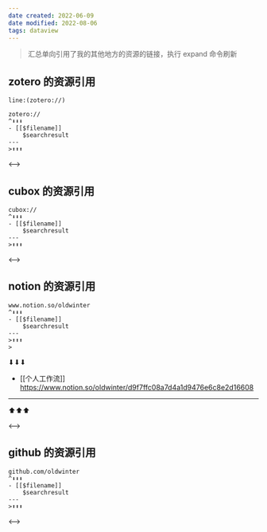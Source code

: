 ```yaml
---
date created: 2022-06-09
date modified: 2022-08-06
tags: dataview
---
```


> 汇总单向引用了我的其他地方的资源的链接，执行 expand 命令刷新

## zotero 的资源引用

```query
line:(zotero://)
```

```expander
zotero://
^⬇⬇⬇
- [[$filename]]  
    $searchresult
---
>⬆⬆⬆
```

<-->

## cubox 的资源引用

```expander
cubox://
^⬇⬇⬇
- [[$filename]]  
    $searchresult
---
>⬆⬆⬆
```

<-->

## notion 的资源引用

```expander
www.notion.so/oldwinter
^⬇⬇⬇
- [[$filename]]  
    $searchresult
---
>⬆⬆⬆
>
```

⬇⬇⬇

- [[个人工作流]]  
    <https://www.notion.so/oldwinter/d9f7ffc08a7d4a1d9476e6c8e2d16608>
---

⬆⬆⬆

<-->

## github 的资源引用

```expander
github.com/oldwinter
^⬇⬇⬇
- [[$filename]]  
    $searchresult
---
>⬆⬆⬆
```

<-->
